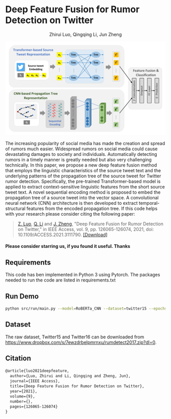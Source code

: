 # Deep Feature Fusion for Rumor Detection on Twitter

<div style="text-align: center;">Zhirui Luo, Qingqing Li, Jun Zheng</div>

![](images/model_architecture.png)

The increasing popularity of social media has made the creation and spread of rumors much easier. Widespread rumors on social media could cause devastating damages to society and individuals. Automatically detecting rumors in a timely manner is greatly needed but also very challenging technically. In this paper, we propose a new deep feature fusion method that employs the linguistic characteristics of the source tweet text and the underlying patterns of the propagation tree of the source tweet for Twitter rumor detection. Specifically, the pre-trained Transformer-based model is applied to extract context-sensitive linguistic features from the short source tweet text. A novel sequential encoding method is proposed to embed the propagation tree of a source tweet into the vector space. A convolutional neural network (CNN) architecture is then developed to extract temporal-structural features from the encoded propagation tree. If this code helps with your research please consider citing the following paper:


> [Z. Luo](https://scholar.google.com/citations?user=CrXvC5QAAAAJ&hl=en&authuser=1), [Q. Li](https://scholar.google.com/citations?hl=en&user=ChBBxKEAAAAJ) and [J. Zheng](https://scholar.google.com/citations?user=dkcEhUYAAAAJ&hl=en&authuser=1), "Deep Feature Fusion for Rumor Detection on Twitter," in IEEE Access, vol. 9, pp. 126065-126074, 2021, doi: 10.1109/ACCESS.2021.3111790.
[[Download]](https://ieeexplore.ieee.org/document/9534748)


#### Please consider starring us, if you found it useful. Thanks

## Requirements
This code has ben implemented in Python 3 using Pytorch. The packages needed to run the code are listed in requirements.txt


## Run Demo
```bash
python src/run/main.py --model=RoBERTa_CNN --dataset=twitter15 --epochs=200
```

## Dataset
The raw dataset, Twitter15 and Twitter16 can be downloaded from https://www.dropbox.com/s/7ewzdrbelpmrnxu/rumdetect2017.zip?dl=0.


## Citation

```bibtext
@article{luo2021deepfeature,
  author={Luo, Zhirui and Li, Qingqing and Zheng, Jun},
  journal={IEEE Access}, 
  title={Deep Feature Fusion for Rumor Detection on Twitter}, 
  year={2021},
  volume={9},
  number={},
  pages={126065-126074}
}
```